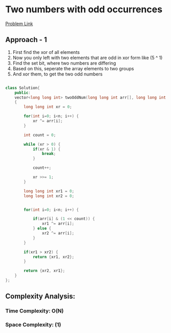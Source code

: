 # Two numbers with odd occurrences

[Problem Link](https://www.geeksforgeeks.org/problems/two-numbers-with-odd-occurrences5846/1)

## Approach - 1

1. First find the xor of all elements
2. Now you only left with two elements that are odd in xor form like (5 ^ 1)
3. Find the set bit, where two numbers are differing
4. Based on this, seperate the array elements to two groups
5. And xor them, to get the two odd numbers

```c++

class Solution{
    public:
    vector<long long int> twoOddNum(long long int arr[], long long int n)
    {
        long long int xr = 0;

        for(int i=0; i<n; i++) {
            xr ^= arr[i];
        }

        int count = 0;

        while (xr > 0) {
            if(xr & 1) {
                break;
            }

            count++;

            xr >>= 1;
        }

        long long int xr1 = 0;
        long long int xr2 = 0;


        for(int i=0; i<n; i++) {

            if(arr[i] & (1 << count)) {
                xr1 ^= arr[i];
            } else {
                xr2 ^= arr[i];
            }
        }

        if(xr1 > xr2) {
            return {xr1, xr2};
        }

        return {xr2, xr1};
    }
};


```

## Complexity Analysis:

### Time Complexity: O(N)

### Space Complexity: (1)
